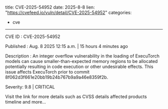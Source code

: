  
title: CVE-2025-54952
date: 2025-8-8
lien: "https://cvefeed.io/vuln/detail/CVE-2025-54952"
categories:
  - cve
---

CVE ID : CVE-2025-54952

Published :  Aug. 8
2025
12:15 a.m. | 15 hours
4 minutes ago

Description : An integer overflow vulnerability in the loading of ExecuTorch models can cause smaller-than-expected memory regions to be allocated
potentially resulting in code execution or other undesirable effects. This issue affects ExecuTorch prior to commit 8f062d3f661e20bb19b24b767b9a9a46e8359f2b.

Severity: 9.8 | CRITICAL

Visit the link for more details
such as CVSS details
affected products
timeline
and more...
